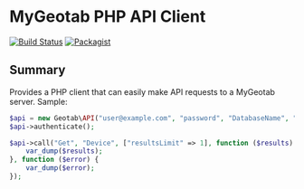 MyGeotab PHP API Client
======================

[![Build Status](https://travis-ci.org/Geotab/mygeotab-php.svg?branch=master)](https://travis-ci.org/Geotab/mygeotab-php)
[![Packagist](https://img.shields.io/packagist/dm/geotab/mygeotab-php.svg)](https://packagist.org/packages/geotab/mygeotab-php)

Summary
------------
Provides a PHP client that can easily make API requests to a MyGeotab server. Sample:

```php
$api = new Geotab\API("user@example.com", "password", "DatabaseName", "my.geotab.com");
$api->authenticate();

$api->call("Get", "Device", ["resultsLimit" => 1], function ($results) {
    var_dump($results);
}, function ($error) {
    var_dump($error);
});
```
